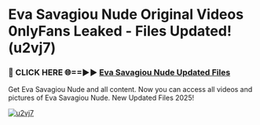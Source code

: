 # Eva Savagiou Nude Original Videos 0nlyFans Leaked - Files Updated! (u2vj7)

<h3>🔴 CLICK HERE 🌐==►► <a href="https://tinyurl.com/5h6xmrr3" rel="nofollow">Eva Savagiou Nude Updated Files</a></h3>

Get Eva Savagiou Nude and all content. Now you can access all videos and pictures of Eva Savagiou Nude. New Updated Files 2025!

[![u2vj7](https://i.imgur.com/KVD873Z.gif)](https://tinyurl.com/5h6xmrr3)
